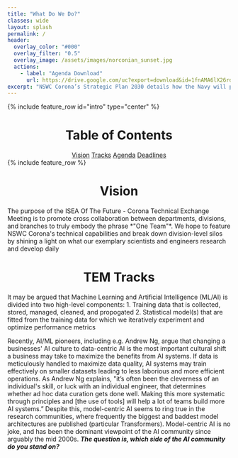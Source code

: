 ```yaml
---
title: "What Do We Do?"
classes: wide
layout: splash
permalink: /
header:
  overlay_color: "#000"
  overlay_filter: "0.5"
  overlay_image: /assets/images/norconian_sunset.jpg
  actions:
    - label: "Agenda Download"
      url: https://drive.google.com/uc?export=download&id=1fnAMA6lX26rd8h6g7stnLgugGmLAXfFQ
excerpt: "NSWC Corona’s Strategic Plan 2030 details how the Navy will provide advanced data analytics while fostering an engaged and innovative workforce. In alignment with this statement, ISEA Of The Future - Corona will host a Technical Exchange Meeting where team members across all departments, divisions, and branches may unite to showcase their innovations. We encourage all NSWC Corona personnel, experts and novices alike, to answer the call for submissions."
---
```

{% include feature_row id="intro" type="center" %}
<h1 style="text-align:center">Table of Contents</h1>
<center><a href="#Vision-Id" class="btn btn--info">Vision</a> <a href="#Tracks-Id" class="btn btn--info">Tracks</a> <a href="#Agenda-Id" class="btn btn--info">Agenda</a> <a href="#Deadline-Id" class="btn btn--info">Deadlines</a></center>
{% include feature_row %}
<h1 id="Vision-Id" style="text-align:center">Vision</h1>
The purpose of the ISEA Of The Future - Corona Technical Exchange Meeting is to promote cross collaboration between departments, divisions, and branches to truly embody the phrase *"One Team"*. We hope to feature NSWC Corona's technical capabilities and break down division-level silos by shining a light on what our exemplary scientists and engineers research and develop daily

<h1 id="Tracks-Id" style="text-align:center">TEM Tracks</h1>
It may be argued that Machine Learning and Artificial Intelligence (ML/AI) is divided into two high-level components:
1. Training data that is collected, stored, managed, cleaned, and propogated
2. Statistical model(s) that are fitted from the training data for which we iteratively experiment and optimize performance metrics

Recently, AI/ML pioneers, including e.g. Andrew Ng, argue that changing a businesses' AI culture to data-centric AI is the most important cultural shift a business may take to maximize the benefits from AI systems. If data is meticulously handled to maximize data quality, AI systems may train effectively on smaller datasets leading to less laborious and more efficient operations. As Andrew Ng explains, "it’s often been the cleverness of an individual's skill, or luck with an individual engineer, that determines whether ad hoc data curation gets done well. Making this more systematic through principles and [the use of tools] will help a lot of teams build more AI systems.” Despite this, model-centric AI seems to ring true in the research communities, where frequently the biggest and baddest model architectures are published (particular Transformers). Model-centric AI is no joke, and has been the dominant viewpoint of the AI community since arguably the mid 2000s. ***The question is, which side of the AI community do you stand on?***

<html>
 <head>
    <style>
    {
        box-sizing: border-box;
    }
    /* Set additional styling options for the columns*/
    .column {
    float: left;
    width: 50%;
    padding: 0 0 0 0;
    }

    .row:after {
    content: "";
    display: table;
    clear: both;
    }
      
    h2 {
    text-align: center;
    }
    </style>
 </head>
 <body>
    <div class="row">
       <div class="column" style="background-color:#96D1CD;">
            <h2>Model-Centric AI </h2>
            <p>Model-Centric AI's central objective is working on code/algorithms, where rather than handling data with care the model architecture is optimized to deal with the noise in data. Data is static after standard preprocessing (entering into databases), but the model is iteratively improved. </p>
        </div>
        <div class="column" style="background-color:#FFB695;">
            <h2>Data-Centric AI</h2>
            <p>Data-Centric AI's central objective is data, where rather than gathering more data there is an investment on data quality tools to clean, annotate, and propogate data. Data consistency is the critical factor for success, where code/algorithms are fixed but data quality is iteratively improved. </p>
        </div>
    </div>
 </body>
</html>

<html>
<p align="center">
      <img src="https://drive.google.com/uc?export=view&id=172WFQdXrounFQKn4cA9sliTfRi_0j1r5" width="100%" height="40%">
      <figcaption><a href="https://medium.datadriveninvestor.com/data-centric-vs-model-centric-ai-from-a-statistical-viewpoint-ece58a676e4b"> Image Source</a> </figcaption>
</p>
</html>

<h1  id="Agenda-Id" style="text-align:center">Agenda</h1>
<object data="{{ site.url }}{{ site.baseurl }}/assets/files/TEMPLATE - TEM AGENDA.pdf" width="1000" height="1000" type='application/pdf'></object>

<h1 id="Deadline-Id" style="text-align:center">Deadlines</h1>
<table> 
    <tr>
      <th colspan="3">Poster Presenters</th>
    </tr>
    <tr>
      <td>Register</td>
      <td>??/??/??</td>
    </tr>
    <tr>
      <td>Abstract Submission</td>
      <td>??/??/??</td>
    </tr>
    <tr>
      <td>Poster Submission</td>
      <td>??/??/??</td>
    </tr>
    <tr>
      <th colspan="3">Tutorial Instructors</th>
    </tr> 
    <tr>
      <td>Register</td>
      <td>??/??/??</td>
    </tr>
    <tr>
      <td>Curriculum Submission</td>
      <td>??/??/??</td>
    </tr>
    <tr>
      <td>Tutorial Submission</td>
      <td>??/??/??</td>
    </tr>
    <tr>
      <th colspan="3">Attendees</th>
    </tr>
    <tr>
      <td>Register</td>
      <td>??/??/??</td>
    </tr>
    <tr>
      <td>Tutorial Registration</td>
      <td>??/??/??</td>
    </tr>
</table>
